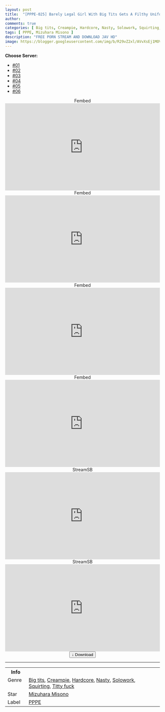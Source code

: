 ```yaml
---
layout: post
title:  "[PPPE-025] Barely Legal Girl With Big Tits Gets A Filthy Uniform On And Can’t Go Home While In Confinement For Blissful Sex And Sweaty Orgasms While Squirting. Misono Mizuhara"
author: 
comments: true
categories: [ Big tits, Creampie, Hardcore, Nasty, Solowork, Squirting, Titty fuck ]
tags: [ PPPE, Mizuhara Misono ]
description: "FREE PORN STREAM AND DOWNLOAD JAV HD"
image: https://blogger.googleusercontent.com/img/b/R29vZ2xl/AVvXsEj1MOVqV0mebQwbK_4F2XQGJeXYZ2NSd1sDBJMRyqVaKdjooiF3y3w_zSteD6t6a3ANc5V3m4RX5lOxliWDIuMv1-3b5t-nVJ_ayEdEbdPM5ampKDZnWz78L690i2Rkid5JaPuX2xxrB-lNkmssmtk-0Zb05YKCEdV63CPp-ryNDKOY4yP-ijSJzRRg/s16000/pppe025pl.jpg
---
```


<div id="utb">
<b>Choose Server:</b>
<ul id="udltb">
<li><a href="#tab1">#01</a></li>
<li><a href="#tab2">#02</a></li>
<li><a href="#tab3">#03</a></li>
<li><a href="#tab4">#04</a></li>
<li><a href="#tab5">#05</a></li>
<li><a href="#tab6">#06</a></li>
</ul>
<div id="udlctn">
<div id="tab1">
<!--- #01 Start --->
<center>Fembed</center>
<div style="padding-bottom:56.25%; position:relative; display:block; width: 100%">
  <iframe width="100%" height="100%"
    src="https://watchjavnow.xyz/v/ygj4wsed7q03qkm"
    frameborder="0" allowfullscreen="" style="position:absolute; top:0; left: 0">
  </iframe>
</div>
<!--- #01 End --->
</div>
<div id="tab2">
<!--- #02 Start --->
<center>Fembed</center>
<div style="padding-bottom:56.25%; position:relative; display:block; width: 100%">
  <iframe width="100%" height="100%"
    src="https://mycloudzz.com/v/pxg0eumr0n440yn"
    frameborder="0" allowfullscreen="" style="position:absolute; top:0; left: 0">
  </iframe>
</div>
<!--- #02 End --->
</div>
<div id="tab3">
<!--- #03 Start --->
<center>Fembed</center>
<div style="padding-bottom:56.25%; position:relative; display:block; width: 100%">
  <iframe width="100%" height="100%"
    src="https://mycloudzz.com/v/w5g2qcn4-pmxp3z"
    frameborder="0" allowfullscreen="" style="position:absolute; top:0; left: 0">
  </iframe>
</div>
<!--- #03 End --->
</div>
<div id="tab4">
<!--- #04 Start --->
<center>Fembed</center>
<div style="padding-bottom:56.25%; position:relative; display:block; width: 100%">
  <iframe width="100%" height="100%"
    src="https://mycloudzz.com/v/8302ru82r5men02"
    frameborder="0" allowfullscreen="" style="position:absolute; top:0; left: 0">
  </iframe>
</div>
<!--- #04 End --->
</div>
<div id="tab5">
<!--- #05 Start --->
<center>StreamSB</center>
<div style="padding-bottom:56.25%; position:relative; display:block; width: 100%">
  <iframe width="100%" height="100%"
    src="https://javside.com/e/ajxe18h6k33o.html"
    frameborder="0" allowfullscreen="" style="position:absolute; top:0; left: 0">
  </iframe>
</div>
<!--- #05 End --->
</div>
<div id="tab6">
<!--- #06 Start --->
<center>StreamSB</center>
<div style="padding-bottom:56.25%; position:relative; display:block; width: 100%">
  <iframe width="100%" height="100%"
    src="https://streamsb.net/e/fn9whk2vv51d.html"
    frameborder="0" allowfullscreen="" style="position:absolute; top:0; left: 0">
  </iframe>
</div>
<!--- #06 End --->
</div>
</div>
</div>

<center>
<a href="/d/pppe-025">
<button class="btn btn-outline-dark py-2 px-5 d-block w-100 show-comments"><b>&darr;</b> Download</button>
</a>
</center>
<hr />
<table>
  <tr>
    <th>Info</th>
  </tr>
  <tr>
    <td>Genre &nbsp;</td>
    <td> <a href="/categories#Big-tits">Big tits</a>, <a href="/categories#Creampie">Creampie</a>, <a href="/categories#Hardcore">Hardcore</a>, <a href="/categories#Nasty">Nasty</a>, <a href="/categories#Solowork">Solowork</a>, <a href="/categories#Squirting">Squirting</a>, <a href="/categories#Titty-fuck">Titty fuck</a></td>
  </tr>
  <tr>
    <td>Star</td>
    <td> <a href="/tags#Mizuhara-Misono">Mizuhara Misono</a></td>
  </tr>
  <tr>
    <td>Label</td>
    <td> <a href="/tags#PPPE">PPPE</a></td>
  </tr>
</table>
